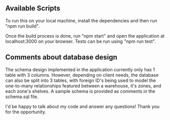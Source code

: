 
## Available Scripts

To run this on your local machine, install the dependencies and then run "npm run build".

Once the build process is done, run "npm start" and open the application at localhost:3000 on your browser.
Tests can be run using "npm run test".

## Comments about database design

The schema design implemented in the application currently only has 1 table with 3 columns. However, depending on client needs, the database can also be split into 3 tables, with foreign ID's being used to model the one-to-many relationships featured between a warehouse, it's zones, and each zone's shelves. A sample schema is provided as comments in the schema.sql file.

I'd be happy to talk about my code and answer any questions! Thank you for the opportunity.
